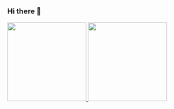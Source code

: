 ### Hi there 👋

<p align="left">
<a href="https://github.com/sofyan72">
  <img height="180em" src="https://github-readme-stats.vercel.app/api?username=sofyan72&show_icons=true&theme=algolia&include_all_commits=true&count_private=true"/>
  <img height="180em" src="https://github-readme-stats.vercel.app/api/top-langs/?username=sofyan72&layout=compact&langs_count=8&theme=algolia"/>
</a>
</p>
